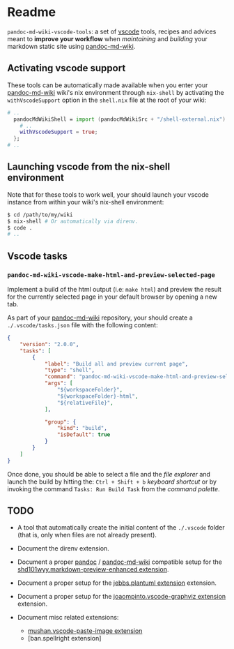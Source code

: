 Readme
======

`pandoc-md-wiki-vscode-tools`: a set of [vscode] tools, recipes and advices
meant to **improve your workflow** when *maintaining* and *building* your markdown
static site using [pandoc-md-wiki].


Activating vscode support
-------------------------

These tools can be automatically made available when you enter your
[pandoc-md-wiki] wiki's nix environment through `nix-shell` by activating the
`withVscodeSupport` option in the `shell.nix` file at the root of your wiki:

```nix
# ..
  pandocMdWikiShell = import (pandocMdWikiSrc + "/shell-external.nix") {
    # ..
    withVscodeSupport = true;
  };
# ..
```


Launching vscode from the nix-shell environment
-----------------------------------------------

Note that for these tools to work well, your should launch your
vscode instance from within your wiki's nix-shell environment:

```bash
$ cd /path/to/my/wiki
$ nix-shell # Or automatically via direnv.
$ code .
# ..
```


Vscode tasks
------------

### `pandoc-md-wiki-vscode-make-html-and-preview-selected-page`

Implement a build of the html output (i.e: `make html`) and preview the result
for the currently selected page in your default browser by opening a new tab.

As part of your [pandoc-md-wiki] repository, your should create a
`./.vscode/tasks.json` file with the following content:

```json
{
    "version": "2.0.0",
    "tasks": [
        {
            "label": "Build all and preview current page",
            "type": "shell",
            "command": "pandoc-md-wiki-vscode-make-html-and-preview-selected-page",
            "args": [
                "${workspaceFolder}",
                "${workspaceFolder}-html",
                "${relativeFile}",
            ],

            "group": {
                "kind": "build",
                "isDefault": true
            }
        }
    ]
}
```

Once done, you should be able to select a file and the *file explorer* and
launch the build by hitting the: `Ctrl + Shift + b` *keyboard shortcut* or by
invoking the command `Tasks: Run Build Task` from the *command palette*.

TODO
----

 -  A tool that automatically create the initial content of the `./.vscode`
    folder (that is, only when files are not already present).

 -  Document the direnv extension.

 -  Document a proper [pandoc] / [pandoc-md-wiki] compatible setup for the
    [shd101wyy.markdown-preview-enhanced extension].

 -  Document a proper setup for the [jebbs.plantuml extension] extension.

 -  Document a proper setup for the [joaompinto.vscode-graphviz extension] extension.

 -  Document misc related extensions:

     -  [mushan.vscode-paste-image extension]
     -  [ban.spellright extension]

 


[vscode]: https://code.visualstudio.com/
[pandoc-md-wiki]: https://github.com/jraygauthier/pandoc-md-wiki

[pandoc]: https://pandoc.org/

[shd101wyy.markdown-preview-enhanced extension]: https://shd101wyy.github.io/markdown-preview-enhanced/#/
[jebbs.plantuml extension]: https://marketplace.visualstudio.com/items?itemName=jebbs.plantuml
[joaompinto.vscode-graphviz extension]: https://marketplace.visualstudio.com/items?itemName=joaompinto.vscode-graphviz
[Rubymaniac.vscode-direnv extension]: https://marketplace.visualstudio.com/items?itemName=Rubymaniac.vscode-direnv
[mushan.vscode-paste-image extension]: https://marketplace.visualstudio.com/items?itemName=mushan.vscode-paste-image
